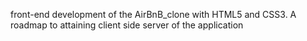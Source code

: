 front-end development of the AirBnB_clone with HTML5 and CSS3. A roadmap to
attaining client side server of the application
